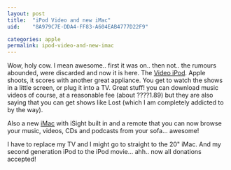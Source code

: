 ```yaml
---
layout: post
title:  "iPod Video and new iMac"
uid:	"8A979C7E-DDA4-FF83-A604EAB4777D22F9"

categories: apple
permalink: ipod-video-and-new-imac
---
```

Wow, holy cow. I mean awesome.. first it was on.. then not.. the rumours abounded, were discarded and now it is here. The <a href="http://www.apple.com/ipod/ipod.html" target="new">Video iPod</a>. Apple shoots, it scores with another great appliance. You get to watch the shows in a little screen, or plug it into a TV. Great stuff! you can download music videos of course, at a reasonable fee (about ????1.89) but they are also saying that you can get shows like Lost (which I am completely addicted to by the way).


Also a new <a href="http://www.apple.com/imac/">iMac</a> with iSight built in and a remote that you can now browse your music, videos, CDs and podcasts from your sofa... awesome! 

I have to replace my TV and I might go to straight to the 20" iMac. And my second generation iPod to the iPod movie... ahh.. now all donations accepted!